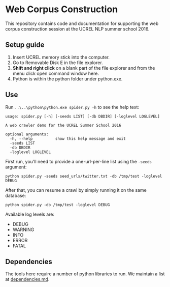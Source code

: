 # Web Corpus Construction
This repository contains code and documentation for supporting the web corpus construction session at the UCREL NLP summer school 2016.

## Setup guide
1. Insert UCREL memory stick into the computer.
2. Go to Removable Disk E in the file explorer.
3. __Shift and right click__ on a blank part of the file explorer and from the menu click open command window here.
4. Python is within the python folder under python.exe.


## Use
Run `..\..\python\python.exe spider.py -h` to see the help text:

    usage: spider.py [-h] [-seeds LIST] [-db DBDIR] [-loglevel LOGLEVEL]

    A web crawler demo for the UCREL Summer School 2016

    optional arguments:
      -h, --help          show this help message and exit
      -seeds LIST
      -db DBDIR
      -loglevel LOGLEVEL

First run, you'll need to provide a one-url-per-line list using the `-seeds` argument:

    python spider.py -seeds seed_urls/twitter.txt -db /tmp/test -loglevel DEBUG

After that, you can resume a crawl by simply running it on the same database:

    python spider.py -db /tmp/test -loglevel DEBUG

Available log levels are:

 * DEBUG
 * WARNING
 * INFO
 * ERROR
 * FATAL


## Dependencies
The tools here require a number of python libraries to run. We maintain a list at [dependencies.md](dependencies.md).
